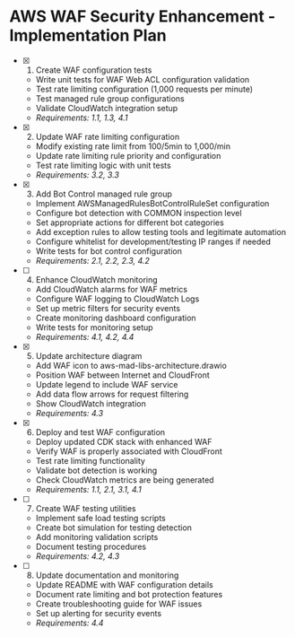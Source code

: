 # AWS WAF Security Enhancement - Implementation Plan

- [x] 1. Create WAF configuration tests


  - Write unit tests for WAF Web ACL configuration validation
  - Test rate limiting configuration (1,000 requests per minute)
  - Test managed rule group configurations
  - Validate CloudWatch integration setup
  - _Requirements: 1.1, 1.3, 4.1_

- [x] 2. Update WAF rate limiting configuration

  - Modify existing rate limit from 100/5min to 1,000/min
  - Update rate limiting rule priority and configuration
  - Test rate limiting logic with unit tests
  - _Requirements: 3.2, 3.3_

- [x] 3. Add Bot Control managed rule group

  - Implement AWSManagedRulesBotControlRuleSet configuration
  - Configure bot detection with COMMON inspection level
  - Set appropriate actions for different bot categories
  - Add exception rules to allow testing tools and legitimate automation
  - Configure whitelist for development/testing IP ranges if needed
  - Write tests for bot control configuration
  - _Requirements: 2.1, 2.2, 2.3, 4.2_

- [ ] 4. Enhance CloudWatch monitoring
  - Add CloudWatch alarms for WAF metrics
  - Configure WAF logging to CloudWatch Logs
  - Set up metric filters for security events
  - Create monitoring dashboard configuration
  - Write tests for monitoring setup
  - _Requirements: 4.1, 4.2, 4.4_

- [x] 5. Update architecture diagram


  - Add WAF icon to aws-mad-libs-architecture.drawio
  - Position WAF between Internet and CloudFront
  - Update legend to include WAF service
  - Add data flow arrows for request filtering
  - Show CloudWatch integration
  - _Requirements: 4.3_

- [x] 6. Deploy and test WAF configuration



  - Deploy updated CDK stack with enhanced WAF
  - Verify WAF is properly associated with CloudFront
  - Test rate limiting functionality
  - Validate bot detection is working
  - Check CloudWatch metrics are being generated
  - _Requirements: 1.1, 2.1, 3.1, 4.1_

- [ ] 7. Create WAF testing utilities
  - Implement safe load testing scripts
  - Create bot simulation for testing detection
  - Add monitoring validation scripts
  - Document testing procedures
  - _Requirements: 4.2, 4.3_

- [ ] 8. Update documentation and monitoring
  - Update README with WAF configuration details
  - Document rate limiting and bot protection features
  - Create troubleshooting guide for WAF issues
  - Set up alerting for security events
  - _Requirements: 4.4_